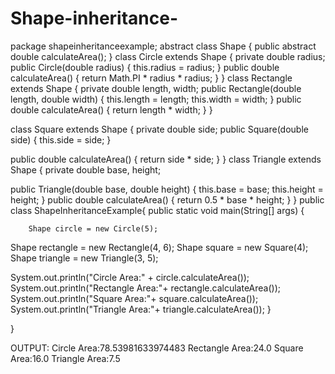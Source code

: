 # Shape-inheritance-
package shapeinheritanceexample;
abstract class Shape {
public abstract double calculateArea();
}
class Circle extends Shape {
private double radius;
public Circle(double radius) {
this.radius = radius;
}
public double calculateArea() {
return Math.PI * radius * radius;
}
}
class Rectangle extends Shape {
private double length, width;
public Rectangle(double length, double width) {
this.length = length;
this.width = width;
}
public double calculateArea() {
return length * width;
}
}

class Square extends Shape {
private double side;
public Square(double side) {
this.side = side;
}

public double calculateArea() {
return side * side;
}
}
class Triangle extends Shape {
private double base, height;

public Triangle(double base, double height) {
this.base = base;
this.height = height;
}
public double calculateArea() {
return 0.5 * base * height;
}
}
public class ShapeInheritanceExample{
    public static void main(String[] args) {
        
        Shape circle = new Circle(5);
Shape rectangle = new Rectangle(4, 6);
Shape square = new Square(4);
Shape triangle = new Triangle(3, 5);

System.out.println("Circle Area:" + circle.calculateArea());
System.out.println("Rectangle Area:"+ rectangle.calculateArea());
System.out.println("Square Area:"+ square.calculateArea());
System.out.println("Triangle Area:"+ triangle.calculateArea());
    }
    
}

OUTPUT:
Circle Area:78.53981633974483
Rectangle Area:24.0
Square Area:16.0
Triangle Area:7.5

